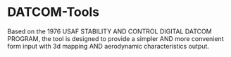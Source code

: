 # DATCOM-Tools
Based on the 1976 USAF STABILITY AND CONTROL DIGITAL DATCOM PROGRAM, the tool is designed to provide a simpler AND more convenient form input with 3d mapping AND aerodynamic characteristics output.
